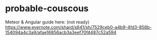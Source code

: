 # probable-couscous

Meteor & Angular guide here:
(not ready)
https://www.evernote.com/shard/s641/sh/7529ceb0-a4b9-4fd3-858b-154094a4c3a9/afae16856acb3a3eef70f4487c52a594
